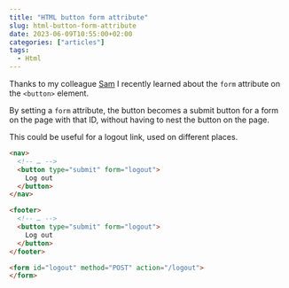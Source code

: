 ```yaml
---
title: "HTML button form attribute"
slug: html-button-form-attribute
date: 2023-06-09T10:55:00+02:00
categories: ["articles"]
tags:
  - Html
---
```


Thanks to my colleague [Sam](https://www.sams.land) I recently learned about the `form` attribute on the `<button>` element.

By setting a `form` attribute, the button becomes a submit button for a form on the page with that ID, without having to nest the button on the page.

This could be useful for a logout link, used on different places.

```html {.short}
<nav>
  <!-- … -->
  <button type="submit" form="logout">
    Log out
  </button>
</nav>

<footer>
  <!-- … -->
  <button type="submit" form="logout">
    Log out
  </button>
</footer>

<form id="logout" method="POST" action="/logout">
</form>
```
